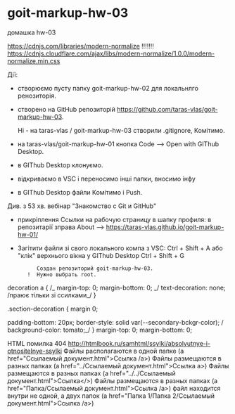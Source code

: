 # goit-markup-hw-03

домашка hw-03

https://cdnjs.com/libraries/modern-normalize !!!!!!!
https://cdnjs.cloudflare.com/ajax/libs/modern-normalize/1.0.0/modern-normalize.min.css

Дії:

- створюємо пусту папку goit-markup-hw-02 для локальнлго ренозиторія.
- створено на GitHub репозиторій https://github.com/taras-vlas/goit-markup-hw-03.

  Ні - на taras-vlas / goit-markup-hw-03 створили .gitignore, Комітимо.

- на taras-vlas/goit-markup-hw-01 кнопка Code --> Open with GIThub Desktop.

- в GIThub Desktop клонуємо.

- відкриваємо в VSC і переносимо інші папки, вносимо інфу
- в GIThub Desktop файли Комітимо і Push.

Див. з 53 хв. вебінар "Знакомство с Git и GitHub"

- прикріплення Ccылки на рабочую страницу в шапку профиля: в репозитарії зправа About --> https://taras-vlas.github.io/goit-markup-hw-01/

- Загітити файли зі свого локального компа з VSC:
  Ctrl + Shift + A або "клік" верхнього вікна у GIThub Desktop
  Ctrl + Shift + G

            Создан репозиторий goit-markup-hw-03.
         !  Нужно выбрать root.

decoration a {
/_ margin-top: 0;
margin-bottom: 0; _/
text-decoration: none; /праює тільки зі ссилками\_/
}

.section-decoration {
margin 0;

padding-bottom: 20px;
border-style: solid var(--secondary-bckgr-color);
/ background-color: tomato;\_/
}
margin-top: 0;
margin-bottom: 0;

HTML помилка 404
http://htmlbook.ru/samhtml/ssylki/absolyutnye-i-otnositelnye-ssylki
Файлы располагаются в одной папке (a href="Ссылаемый документ.html">Ссылка /a>)
Файлы размещаются в разных папках (a href="../Ссылаемый документ.html">Ссылка a>)
Файлы размещаются в разных папках (a href="../../Ссылаемый документ.html">Ссылка</>)
Файлы размещаются в разных папках (a href="Папка/Ссылаемый документ.html">Ссылка /a>)
файл находится внутри не одной, а двух папок (a href="Папка 1/Папка 2/Ссылаемый документ.html">Ссылка /a>)
